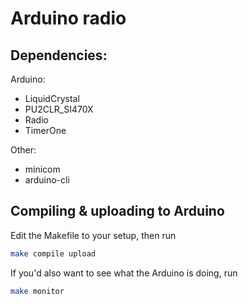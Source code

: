 # Arduino radio
## Dependencies:
Arduino:
- LiquidCrystal
- PU2CLR_SI470X
- Radio
- TimerOne

Other:
- minicom
- arduino-cli
## Compiling & uploading to Arduino
Edit the Makefile to your setup, then run
```bash
make compile upload
```
If you'd also want to see what the Arduino is doing, run
```bash
make monitor
```
